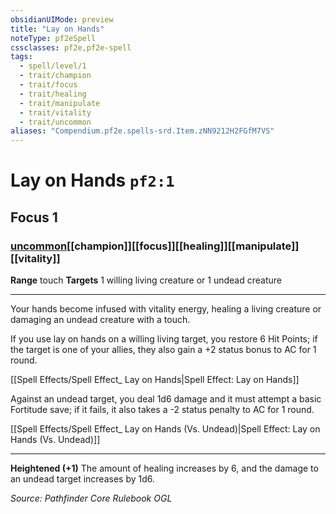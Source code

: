 ```yaml
---
obsidianUIMode: preview
title: "Lay on Hands"
noteType: pf2eSpell
cssclasses: pf2e,pf2e-spell
tags:
  - spell/level/1
  - trait/champion
  - trait/focus
  - trait/healing
  - trait/manipulate
  - trait/vitality
  - trait/uncommon
aliases: "Compendium.pf2e.spells-srd.Item.zNN9212H2FGfM7VS" 
---
```

# Lay on Hands  `pf2:1`  
## Focus 1
### [uncommon](uncommon "Uncommon Rarity Trait")[[champion]][[focus]][[healing]][[manipulate]][[vitality]]

**Range** touch
**Targets** 1 willing living creature or 1 undead creature
* * * 
Your hands become infused with vitality energy, healing a living creature or damaging an undead creature with a touch.

If you use lay on hands on a willing living target, you restore 6 Hit Points; if the target is one of your allies, they also gain a +2 status bonus to AC for 1 round.

[[Spell Effects/Spell Effect_ Lay on Hands|Spell Effect: Lay on Hands]]

Against an undead target, you deal 1d6 damage and it must attempt a basic Fortitude save; if it fails, it also takes a -2 status penalty to AC for 1 round.

[[Spell Effects/Spell Effect_ Lay on Hands (Vs. Undead)|Spell Effect: Lay on Hands (Vs. Undead)]]

* * *

**Heightened (+1)** The amount of healing increases by 6, and the damage to an undead target increases by 1d6.

*Source: Pathfinder Core Rulebook*
*OGL*